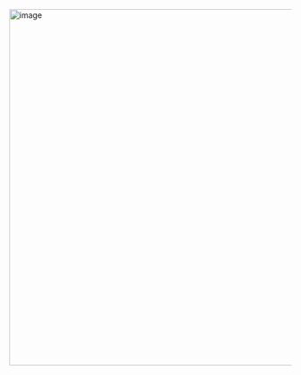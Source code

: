 <img width="999" height="637" alt="image" src="https://github.com/user-attachments/assets/f6fab4f3-96a5-48da-8c24-9a23b876d40b" />
